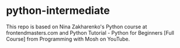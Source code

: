 # python-intermediate
This repo is based on Nina Zakharenko's Python course at frontendmasters.com and Python Tutorial - Python for Beginners [Full Course] from Programming with Mosh on YouTube.
